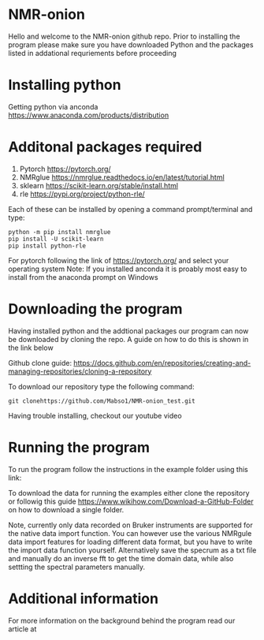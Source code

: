 # NMR-onion
Hello and welcome to the NMR-onion github repo. Prior to installing the program please make sure you have downloaded Python and the packages listed in addational requriements before proceeding

# Installing python
Getting python via anconda <https://www.anaconda.com/products/distribution>

# Additonal packages required
1) Pytorch <https://pytorch.org/>
2) NMRglue <https://nmrglue.readthedocs.io/en/latest/tutorial.html>
3) sklearn <https://scikit-learn.org/stable/install.html>
4) rle <https://pypi.org/project/python-rle/>

Each of these can be installed by opening a command prompt/terminal and type:
```
python -m pip install nmrglue
pip install -U scikit-learn
pip install python-rle
```

For pytorch following the link of <https://pytorch.org/> and select your operating system
Note: If you installed anconda it is proably most easy to install from the anaconda prompt on Windows

# Downloading the program
Having installed python and the addtional packages our program can now be downloaded by cloning the repo. A guide on how to do this is shown in the link below

Github clone guide: <https://docs.github.com/en/repositories/creating-and-managing-repositories/cloning-a-repository>

To download our repository type the following command:

```
git clonehttps://github.com/Mabso1/NMR-onion_test.git
```

Having trouble installing, checkout our youtube video 

# Running the program
To run the program follow the instructions in the example folder using this link: 

To download the data for running the examples either clone the repository or followig this guide <https://www.wikihow.com/Download-a-GitHub-Folder> on how to download a single folder.

Note, currently only data recorded on Bruker instruments are supported for the native data import function. You can however use the various NMRgule data import features for loading different data format, but you have to write the import data function yourself. Alternatively save the specrum as a txt file and manually do an inverse fft to get the time domain data, while also settting the spectral parameters manually. 

# Additional information
For more information on the background behind the program read our article at




